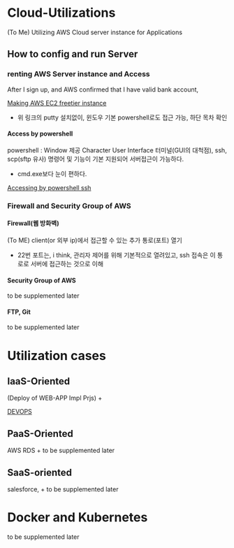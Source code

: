# Cloud-Utilizations
(To Me) Utilizing AWS Cloud server instance for Applications

## How to config and run Server

### renting AWS Server instance and Access
After I sign up, and AWS confirmed that I have valid bank account,

[Making AWS EC2 freetier instance](https://taetaetae.github.io/2019/04/14/aws-freetier-create-and-ssh-access/)
* 위 링크의 putty 설치없이, 윈도우 기본 powershell로도 접근 가능, 하단 목차 확인

#### Access by powershell
powershell : Window 제공 Character User Interface 터미널(GUI의 대척점), ssh, scp(sftp 유사) 명령어 및 기능이 기본 지원되어 서버접근이 가능하다.

+ cmd.exe보다 눈이 편하다.

[Accessing by powershell ssh](https://docs.aws.amazon.com/ko_kr/AWSEC2/latest/UserGuide/AccessingInstancesLinux.html)

### Firewall and Security Group of AWS

#### Firewall(웹 방화벽)
(To ME) client(or 외부 ip)에서 접근할 수 있는 추가 통로(포트) 열기

* 22번 포트는, i think, 관리자 제어를 위해 기본적으로 열려있고, ssh 접속은 이 통로로 서버에 접근하는 것으로 이해

#### Security Group of AWS
to be supplemented later

#### FTP, Git
to be supplemented later

# Utilization cases
## IaaS-Oriented
(Deploy of WEB-APP Impl Prjs) +

[DEVOPS](https://github.com/devsacti/Cloud-Utilizations/tree/main/DEVOPS)

## PaaS-Oriented
AWS RDS
+
to be supplemented later

## SaaS-oriented 
salesforce,
+
to be supplemented later

# Docker and Kubernetes
to be supplemented later